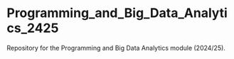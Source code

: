 # Programming_and_Big_Data_Analytics_2425
Repository for the Programming and Big Data Analytics module (2024/25). 
